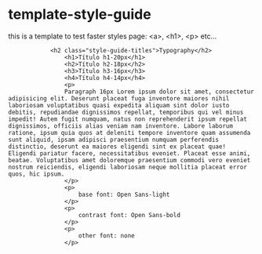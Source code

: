 # template-style-guide
this is a template to test faster styles page: &lt;a>, &lt;h1>, &lt;p> etc... 

				<h2 class="style-guide-titles">Typography</h2>
					<h1>Título h1-20px</h1>
					<h2>Título h2-18px</h2>
					<h3>Título h3-16px</h3>
					<h4>Título h4-14px</h4>
					<p>
					Paragraph 16px Lorem ipsum dolor sit amet, consectetur adipisicing elit. Deserunt placeat fuga inventore maiores nihil laboriosam voluptatibus quasi expedita aliquam sint dolor iusto debitis, repudiandae dignissimos repellat, temporibus qui vel minus impedit! Autem fugit numquam, natus non reprehenderit ipsum repellat dignissimos, officiis alias veniam nam inventore. Labore laborum ratione, ipsum quia quos at deleniti tempore inventore quam assumenda sunt aliquid, ipsam adipisci praesentium numquam perferendis distinctio, deserunt ea maiores eligendi sint ex placeat quae! Eligendi pariatur facere, necessitatibus eveniet. Placeat esse animi, beatae. Voluptatibus amet doloremque praesentium commodi vero eveniet nostrum reiciendis, eligendi laboriosam neque mollitia placeat error quos, hic ipsum.
					</p>
					<p>
						base font: Open Sans-light
					</p>
					<p>
						contrast font: Open Sans-bold
					</p>
					<p>
						other font: none
					</p>
